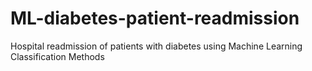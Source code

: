 # ML-diabetes-patient-readmission
Hospital readmission of patients with diabetes using Machine Learning Classification Methods
